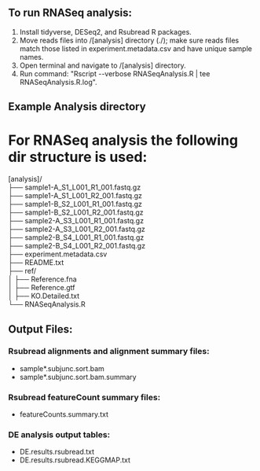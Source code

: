 ## To run RNASeq analysis:

1. Install tidyverse, DESeq2, and Rsubread R packages.
2. Move reads files into /[analysis] directory (./); make sure reads files match those listed in experiment.metadata.csv and have unique sample names.
3. Open terminal and navigate to /[analysis] directory.
4. Run command: "Rscript --verbose RNASeqAnalysis.R | tee RNASeqAnalysis.R.log".

## Example Analysis directory
# For RNASeq analysis the following dir structure is used:
 [analysis]/  
 ├── sample1-A_S1_L001_R1_001.fastq.gz  
 ├── sample1-A_S1_L001_R2_001.fastq.gz  
 ├── sample1-B_S2_L001_R1_001.fastq.gz  
 ├── sample1-B_S2_L001_R2_001.fastq.gz  
 ├── sample2-A_S3_L001_R1_001.fastq.gz  
 ├── sample2-A_S3_L001_R2_001.fastq.gz  
 ├── sample2-B_S4_L001_R1_001.fastq.gz  
 ├── sample2-B_S4_L001_R2_001.fastq.gz  
 ├── experiment.metadata.csv  
 ├── README.txt  
 ├── ref/  
 │   ├── Reference.fna  
 │   ├── Reference.gtf  
 │   ├── KO.Detailed.txt  
 └── RNASeqAnalysis.R  

## Output Files:

### Rsubread alignments and alignment summary files:
* sample*.subjunc.sort.bam
* sample*.subjunc.sort.bam.summary

### Rsubread featureCount summary files:
* featureCounts.summary.txt

### DE analysis output tables:
* DE.results.rsubread.txt
* DE.results.rsubread.KEGGMAP.txt
